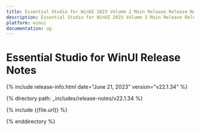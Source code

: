 ```yaml
---
title: Essential Studio for WinUI 2023 Volume 2 Main Release Release Notes  
description: Essential Studio for WinUI 2023 Volume 2 Main Release Release Notes  
platform: winui
documentation: ug
---
```


# Essential Studio for WinUI  Release Notes  

{% include release-info.html date="June 21, 2023"  version="v22.1.34" %} 

{% directory path: _includes/release-notes/v22.1.34 %}

{% include {{file.url}} %}

{% enddirectory %}